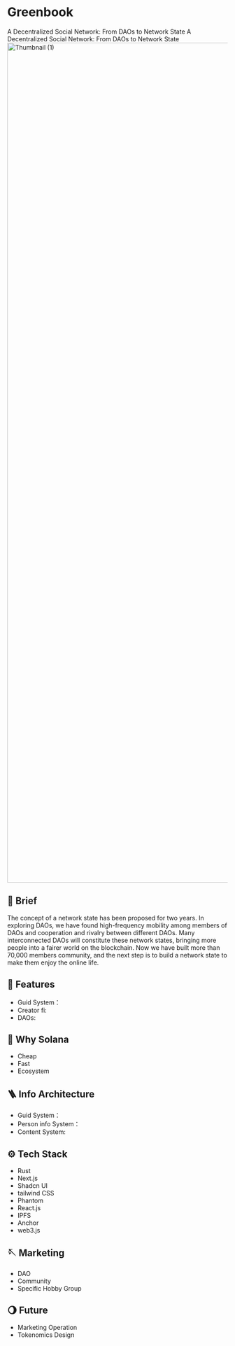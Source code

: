 # Greenbook
A Decentralized Social Network: From DAOs to Network State
A Decentralized Social Network: From DAOs to Network State
<img width="1920" alt="Thumbnail (1)" src="https://github.com/user-attachments/assets/f9430ab6-7163-4219-bf6d-b5cef78c7e57">

## 👋 Brief
The concept of a network state has been proposed for two years. In exploring DAOs, we have found high-frequency mobility among members of DAOs and cooperation and rivalry between different DAOs. Many interconnected DAOs will constitute these network states, bringing more people into a fairer world on the blockchain. Now we have built more than 70,000 members community, and the next step is to build a network state to make them enjoy the online life.

## 💎 Features
- Guid System：
- Creator fi:
- DAOs:

## 🧲  Why Solana
- Cheap
- Fast
- Ecosystem

## 🪜 Info Architecture
- Guid System： 
- Person info System：
- Content System:

## ⚙️ Tech Stack
- Rust
- Next.js
- Shadcn UI
- tailwind CSS
- Phantom
- React.js
- IPFS
- Anchor
- web3.js

## 🪡 Marketing
- DAO
- Community
- Specific Hobby Group

## 🌖  Future
- Marketing Operation
- Tokenomics Design
